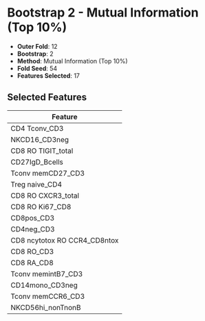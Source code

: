 # Bootstrap 2 - Mutual Information (Top 10%)

- **Outer Fold**: 12
- **Bootstrap**: 2
- **Method**: Mutual Information (Top 10%)
- **Fold Seed**: 54
- **Features Selected**: 17

## Selected Features

| Feature |
|---------|
| CD4 Tconv_CD3 |
| NKCD16_CD3neg |
| CD8 RO TIGIT_total |
| CD27IgD_Bcells |
| Tconv memCD27_CD3 |
| Treg naive_CD4 |
| CD8 RO CXCR3_total |
| CD8 RO Ki67_CD8 |
| CD8pos_CD3 |
| CD4neg_CD3 |
| CD8 ncytotox RO CCR4_CD8ntox |
| CD8 RO_CD3 |
| CD8 RA_CD8 |
| Tconv memintB7_CD3 |
| CD14mono_CD3neg |
| Tconv memCCR6_CD3 |
| NKCD56hi_nonTnonB |
